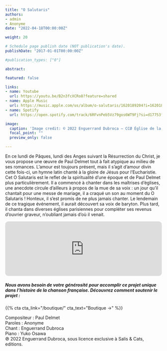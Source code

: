 ```yaml
---
title: "O Salutaris"
authors:
- admin
- Anonyme
date: "2022-04-18T00:00:00Z"

weight: 20

# Schedule page publish date (NOT publication's date).
publishDate: "2017-01-01T00:00:00Z"

#publication_types: ["0"]

abstract: 

featured: false

links:
- name: Youtube
  url: https://youtu.be/B2n3fcXCRo8?feature=shared
- name: Apple Music
  url: https://music.apple.com/us/album/o-salutaris/1620189204?i=1620189206
- name: Spotify
  url: https://open.spotify.com/track/6RFvnPeb5Vz79gos6WT9Fj?si=d17753f8c81746d6

image:
  caption: 'Image credit: © 2022 Enguerrand Dubroca – CCØ Église de la Madeleine, par Neurdein Frères – Paris Collections / Musée Carnavalet'
  focal_point: ""
  preview_only: false

---
```


En ce lundi de Pâques, lundi des Anges suivant la Résurrection du Christ, je vous propose une œuvre de Paul Delmet tout à fait atypique au milieu de ses romances. L’amour est toujours présent, mais il s’agit d’amour divin cette fois-ci, un hymne latin chanté à la gloire de Jésus pour l’Eucharistie. Cet O Salutaris est le reflet de la spiritualité d’une époque et de Paul Delmet plus particulièrement. Il a commencé à chanter dans les maîtrises d’églises, une anecdote circule d’ailleurs à propos de la mue de sa voix : un jour qu’il chantait pour une messe de mariage, il a craqué un son au moment du O Salutaris ! Honteux, il s’est promis de ne plus jamais chanter. Le lendemain de ce tragique événement, il aurait découvert sa voix de baryton. Plus tard, il chanta dans diverses églises parisiennes pour compléter ses revenus d’ouvrier graveur, n’oubliant jamais d’où il venait.


<iframe allow="autoplay *; encrypted-media *; fullscreen *; clipboard-write" frameborder="0" height="175" style="width:100%;max-width:720px;overflow:hidden;border-radius:10px;" sandbox="allow-forms allow-popups allow-same-origin allow-scripts allow-storage-access-by-user-activation allow-top-navigation-by-user-activation" src="https://embed.music.apple.com/us/album/o-salutaris/1620189204?i=1620189206"></iframe>

##### Nous avons besoin de votre générosité pour accomplir ce projet unique dans l’histoire de la chanson française. Découvrez comment soutenir le projet :
{{% cta cta_link="/boutique/" cta_text="Boutique →" %}}

<p>Compositeur : Paul Delmet <br>
Paroles : Anonyme<br>
Chant : Enguerrand Dubroca<br>
Piano : Yuko Osawa<br>
℗ 2022 Enguerrand Dubroca, sous licence exclusive à Salis & Cats, editions.</p>


